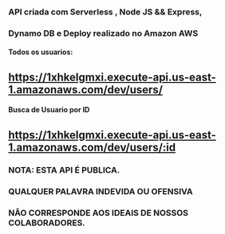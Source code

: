 ### API criada com Serverless , Node JS && Express,
### Dynamo DB e Deploy realizado no Amazon AWS

#### Todos os usuarios:
## https://1xhkelgmxi.execute-api.us-east-1.amazonaws.com/dev/users/


#### Busca de Usuario por ID
## https://1xhkelgmxi.execute-api.us-east-1.amazonaws.com/dev/users/:id

### NOTA: ESTA API É PUBLICA.
### QUALQUER PALAVRA INDEVIDA OU OFENSIVA 
### NÃO CORRESPONDE AOS IDEAIS DE NOSSOS COLABORADORES.
